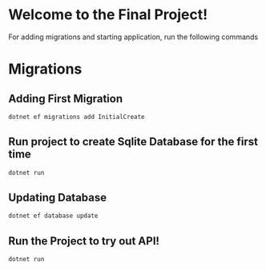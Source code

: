 # Welcome to the Final Project!


For adding migrations and starting application, run the following commands


# Migrations
## Adding First Migration
```bash
dotnet ef migrations add InitialCreate
```
## Run project to create Sqlite Database for the first time
```bash
dotnet run
```

## Updating Database
```bash
dotnet ef database update
```

## Run the Project to try out API!

```bash
dotnet run
```
